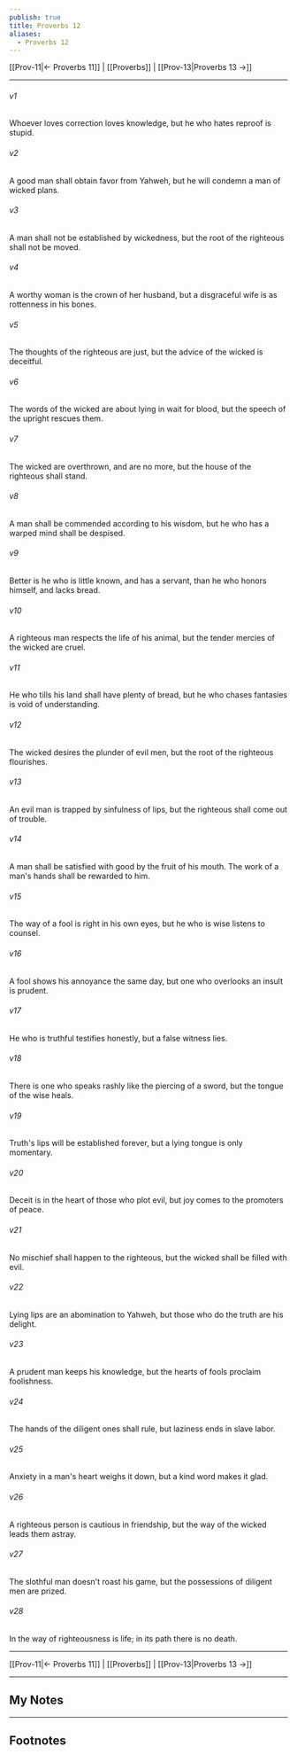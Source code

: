 ```yaml
---
publish: true
title: Proverbs 12
aliases:
  - Proverbs 12
---
```


[[Prov-11|← Proverbs 11]] | [[Proverbs]] | [[Prov-13|Proverbs 13 →]]
***



###### v1 
Whoever loves correction loves knowledge, but he who hates reproof is stupid. 

###### v2 
A good man shall obtain favor from Yahweh, but he will condemn a man of wicked plans. 

###### v3 
A man shall not be established by wickedness, but the root of the righteous shall not be moved. 

###### v4 
A worthy woman is the crown of her husband, but a disgraceful wife is as rottenness in his bones. 

###### v5 
The thoughts of the righteous are just, but the advice of the wicked is deceitful. 

###### v6 
The words of the wicked are about lying in wait for blood, but the speech of the upright rescues them. 

###### v7 
The wicked are overthrown, and are no more, but the house of the righteous shall stand. 

###### v8 
A man shall be commended according to his wisdom, but he who has a warped mind shall be despised. 

###### v9 
Better is he who is little known, and has a servant, than he who honors himself, and lacks bread. 

###### v10 
A righteous man respects the life of his animal, but the tender mercies of the wicked are cruel. 

###### v11 
He who tills his land shall have plenty of bread, but he who chases fantasies is void of understanding. 

###### v12 
The wicked desires the plunder of evil men, but the root of the righteous flourishes. 

###### v13 
An evil man is trapped by sinfulness of lips, but the righteous shall come out of trouble. 

###### v14 
A man shall be satisfied with good by the fruit of his mouth. The work of a man's hands shall be rewarded to him. 

###### v15 
The way of a fool is right in his own eyes, but he who is wise listens to counsel. 

###### v16 
A fool shows his annoyance the same day, but one who overlooks an insult is prudent. 

###### v17 
He who is truthful testifies honestly, but a false witness lies. 

###### v18 
There is one who speaks rashly like the piercing of a sword, but the tongue of the wise heals. 

###### v19 
Truth's lips will be established forever, but a lying tongue is only momentary. 

###### v20 
Deceit is in the heart of those who plot evil, but joy comes to the promoters of peace. 

###### v21 
No mischief shall happen to the righteous, but the wicked shall be filled with evil. 

###### v22 
Lying lips are an abomination to Yahweh, but those who do the truth are his delight. 

###### v23 
A prudent man keeps his knowledge, but the hearts of fools proclaim foolishness. 

###### v24 
The hands of the diligent ones shall rule, but laziness ends in slave labor. 

###### v25 
Anxiety in a man's heart weighs it down, but a kind word makes it glad. 

###### v26 
A righteous person is cautious in friendship, but the way of the wicked leads them astray. 

###### v27 
The slothful man doesn't roast his game, but the possessions of diligent men are prized. 

###### v28 
In the way of righteousness is life; in its path there is no death.

***
[[Prov-11|← Proverbs 11]] | [[Proverbs]] | [[Prov-13|Proverbs 13 →]]

---
## My Notes

---
## Footnotes